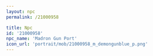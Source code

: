 ```yaml
---
layout: npc
permalink: /21000958

title: Npc
id: '21000958'
npc_name: 'Madron Gun Port'
icon_url: 'portrait/mob/21000958_m_demongunblue_p.png'
---
```

